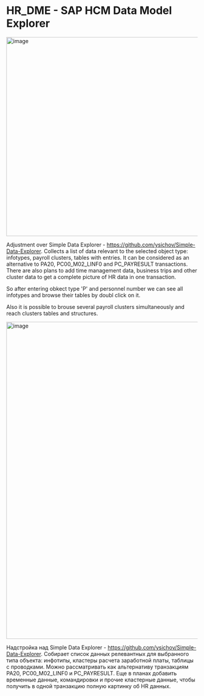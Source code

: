 # HR_DME - SAP HCM Data Model Explorer

<img width="600" height="525" alt="image" src="https://github.com/user-attachments/assets/34945983-98af-4512-be4d-8476bc971644" />

Adjustment over Simple Data Explorer - https://github.com/ysichov/Simple-Data-Explorer.
Collects a list of data relevant to the selected object type: infotypes, payroll clusters, tables with entries. It can be considered as an alternative to PA20, PC00_M02_LINF0 and PC_PAYRESULT transactions. There are also plans to add time management data, business trips and other cluster data to get a complete picture of HR data in one transaction.

So after entering obkect type 'P' and personnel number we can see all infotypes and browse their tables by doubl click on it.

Also it is possible to brouse several payroll clusters simultaneously and reach clusters tables and structures.

<img width="1572" height="836" alt="image" src="https://github.com/user-attachments/assets/003ac903-f8a6-428d-bea0-4abd77ecc7c0" />



Надстройка над Simple Data Explorer - https://github.com/ysichov/Simple-Data-Explorer.
Собирает список данных релевантных для выбранного типа объекта: инфотипы, кластеры расчета заработной платы, таблицы с проводками. Можно рассматривать как альтернативу транзакциям PA20, PC00_M02_LINF0 и PC_PAYRESULT. Еще в планах добавить временные данные, командировки и прочие кластерные данные, чтобы получить в одной транзакцию полную картинку об HR данных.


